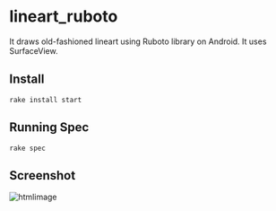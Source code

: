 lineart_ruboto
============
It draws old-fashioned lineart using Ruboto library on Android. It uses SurfaceView.

## Install

    rake install start

## Running Spec

    rake spec

## Screenshot

![htmlimage](http://parroty00.files.wordpress.com/2013/03/ruboto_lineart.png?w=450&h=312)
